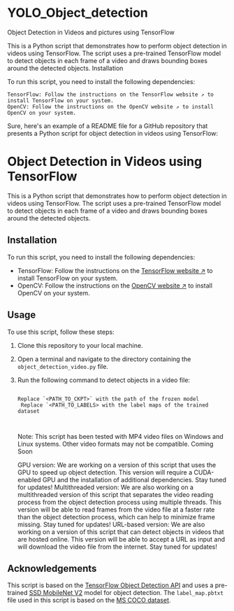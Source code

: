 # YOLO_Object_detection

Object Detection in Videos and pictures using TensorFlow

This is a Python script that demonstrates how to perform object detection in videos using TensorFlow. The script uses a pre-trained TensorFlow model to detect objects in each frame of a video and draws bounding boxes around the detected objects.
Installation

To run this script, you need to install the following dependencies:

    TensorFlow: Follow the instructions on the TensorFlow website ↗ to install TensorFlow on your system.
    OpenCV: Follow the instructions on the OpenCV website ↗ to install OpenCV on your system.

Sure, here's an example of a README file for a GitHub repository that presents a Python script for object detection in videos using TensorFlow:

# Object Detection in Videos using TensorFlow

This is a Python script that demonstrates how to perform object detection in videos using TensorFlow. The script uses a pre-trained TensorFlow model to detect objects in each frame of a video and draws bounding boxes around the detected objects.

## Installation

To run this script, you need to install the following dependencies:

- TensorFlow: Follow the instructions on the [TensorFlow website ↗](https://www.tensorflow.org/install) to install TensorFlow on your system.
- OpenCV: Follow the instructions on the [OpenCV website ↗](https://opencv.org/) to install OpenCV on your system.

## Usage

To use this script, follow these steps:

1. Clone this repository to your local machine.
2. Open a terminal and navigate to the directory containing the `object_detection_video.py` file.
3. Run the following command to detect objects in a video file:

 
   ```

   Replace `<PATH_TO_CKPT>` with the path of the frozen model
    Replace `<PATH_TO_LABELS> with the label maps of the trained dataset 
 
  
   ````
   
   Note: This script has been tested with MP4 video files on Windows and Linux systems. Other video formats may not be compatible.
   Coming Soon

    GPU version: We are working on a version of this script that uses the GPU to speed up object detection. This version will require a CUDA-enabled GPU and the installation of additional dependencies. Stay tuned for updates!
    Multithreaded version: We are also working on a multithreaded version of this script that separates the video reading process from the object detection process using multiple threads. This version will be able to read frames from the video file at a faster rate than the object detection process, which can help to minimize frame missing. Stay tuned for updates!
    URL-based version: We are also working on a version of this script that can detect objects in videos that are hosted online. This version will be able to accept a URL as input and will download the video file from the internet. Stay tuned for updates!


## Acknowledgements

This script is based on the [TensorFlow Object Detection API](https://github.com/tensorflow/models/tree/master/research/object_detection) and uses a pre-trained [SSD MobileNet V2](https://github.com/tensorflow/models/blob/master/research/object_detection/g3doc/tf2_detection_zoo.md#mobile-models) model for object detection. The `label_map.pbtxt` file used in this script is based on the [MS COCO dataset](http://cocodataset.org/).


